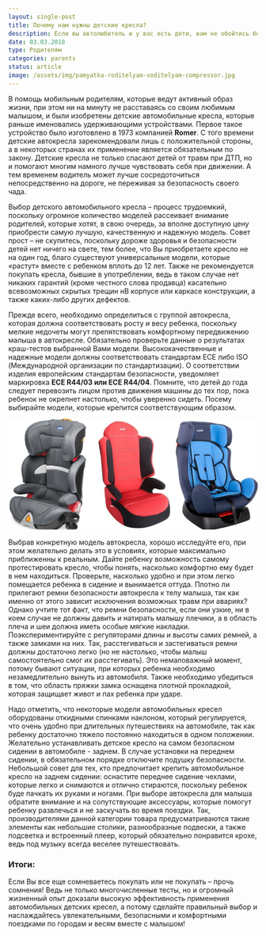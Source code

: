 ```yaml
---
layout: single-post
title: Почему нам нужны детские кресла?
description: Если вы автолюбитель и у вас есть дети, вам не обойтись без специального детского кресла, ведь его отсутствие - это риск для детей, и штраф родителям.
date: 03.03.2018
type: Родителям
categories: parents
status: article
image: /assets/img/pamyatka-roditelyam-voditelyam-compressor.jpg
---
```


<div class="post-block">

В помощь мобильным родителям, которые ведут активный образ жизни, при этом ни на минуту не расставаясь со своим любимым малышом, и были изобретены детские автомобильные кресла, которые раньше именовались удерживающими устройствами. Первое такое устройство было изготовлено в 1973 компанией **Romer**. С того времени детские автокресла зарекомендовали лишь с положительной стороны, а в некоторых странах их применение является обязательным по закону. Детские кресла не только спасают детей от травм при ДТП, но и помогают многим намного лучше чувствовать себя при движении. А тем временем водитель может лучше сосредоточиться непосредственно на дороге, не переживая за безопасность своего чада.

Выбор детского автомобильного кресла – процесс трудоемкий, поскольку огромное количество моделей рассеивает внимание родителей, которые хотят, в свою очередь, за вполне доступную цену приобрести самую лучшую, качественную и надежную модель. Совет прост – не скупитесь, поскольку дороже здоровья и безопасности детей нет ничего на свете, тем более, что Вы приобретаете кресло не на один год, благо существуют универсальные модели, которые «растут» вместе с ребенком вплоть до 12 лет. Также не рекомендуется покупать кресла, бывшие в употреблении, ведь в таком случае нет никаких гарантий (кроме честного слова продавца) касательно всевозможных скрытых трещин нВ корпусе или каркасе конструкции, а также каких-либо других дефектов.

Прежде всего, необходимо определиться с группой автокресла, которая должна соответствовать росту и весу ребенка, поскольку мелкие недочеты могут препятствовать комфортному передвижению малыша в автокресле. Обязательно проверьте данные о результатах краш-тестов выбранной Вами модели. Высококачественные и надежные модели должны соответствовать стандартам ECE либо ISO (Международной организации по стандартизации). О соответствии изделия европейским стандартам безопасности, уведомляет маркировка **ECE R44/03 или ECE R44/04**. Помните, что детей до года следует перевозить лицом против движения машины до тех пор, пока ребенок не окрепнет настолько, чтобы уверенно сидеть. Посему выбирайте модели, которые крепится соответствующим образом.

![Детские кресла](/assets/img/avto-detskit-kresla-compressor.jpg)

Выбрав конкретную модель автокресла, хорошо исследуйте его, при этом желательно делать это в условиях, которые максимально приближенны к реальным. Дайте ребенку возможность самому протестировать кресло, чтобы понять, насколько комфортно ему будет в нем находиться. Проверьте, насколько удобно и при этом легко помещается ребенка в сидение и вынимается оттуда. Плотно ли прилегают ремни безопасности автокресла к телу малыша, так как именно от этого зависит исключения возможных травм при авариях? Однако учтите тот факт, что ремни безопасности, если они узкие, ни в коем случае не должны давить и натирать малышу плечики, а в область плеча и шеи должна иметь особые мягкие накладки. Поэкспериментируйте с регуляторами длины и высоты самих ремней, а также замками на них. Так, расстегиваться и застегиваться ремни должны достаточно легко (но не настолько, чтобы малыш самостоятельно смог их расстегивать). Это немаловажный момент, потому бывают ситуации, при которых ребенка необходимо незамедлительно вынуть из автомобиля. Также необходимо убедиться в том, что область пряжки замка оснащена плотной прокладкой, которая защищает живот и пах ребенка при ударе.

Надо отметить, что некоторые модели автомобильных кресел оборудованы откидными спинками наклоном, который регулируется, что очень удобно при длительных путешествиях на автомобиле, так как ребенку достаточно тяжело постоянно находиться в одном положении. Желательно устанавливать детское кресло на самом безопасном сидении в автомобиле - заднем. В случае установки на переднем сидении, в обязательном порядке отключите подушку безопасности. Небольшой совет для тех, кто предпочитает крепить автомобильное кресло на заднем сидении: оснастите переднее сидение чехлами, которые легко и снимаются и отлично стираются, поскольку ребенок буде пачкать их руками и ногами. При выборе автокресла для малыша обратите внимание и на сопутствующие аксессуары, которые помогут ребенку развлечься и не заскучать во время поездки. Так, производителями данной категории товара предусматриваются такие элементы как небольшие столики, разнообразные подвески, а также подсветка и встроенный плеер, который обязательно понравится крохе, ведь под музыку всегда веселее путешествовать.

### Итоги:

Если Вы все еще сомневаетесь покупать или не покупать – прочь сомнения! Ведь не только многочисленные тесты, но и огромный жизненный опыт доказали высокую эффективность применения автомобильных детских кресел, а потому сделайте правильный выбор и наслаждайтесь увлекательными, безопасными и комфортными поездками по городам и весям вместе с малышом!

</div><!-- /.post-block -->